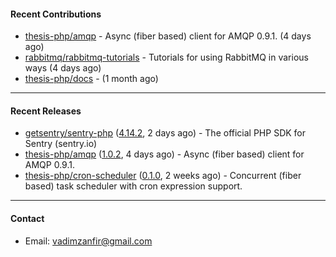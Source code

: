 #### Recent Contributions

- [thesis-php/amqp](https://github.com/thesis-php/amqp) - Async (fiber based) client for AMQP 0.9.1. (4 days ago)
- [rabbitmq/rabbitmq-tutorials](https://github.com/rabbitmq/rabbitmq-tutorials) - Tutorials for using RabbitMQ in various ways (4 days ago)
- [thesis-php/docs](https://github.com/thesis-php/docs) -  (1 month ago)

---

#### Recent Releases

- [getsentry/sentry-php](https://github.com/getsentry/sentry-php) ([4.14.2](https://github.com/getsentry/sentry-php/releases/tag/4.14.2), 2 days ago) - The official PHP SDK for Sentry (sentry.io)
- [thesis-php/amqp](https://github.com/thesis-php/amqp) ([1.0.2](https://github.com/thesis-php/amqp/releases/tag/1.0.2), 4 days ago) - Async (fiber based) client for AMQP 0.9.1.
- [thesis-php/cron-scheduler](https://github.com/thesis-php/cron-scheduler) ([0.1.0](https://github.com/thesis-php/cron-scheduler/releases/tag/0.1.0), 2 weeks ago) - Concurrent (fiber based) task scheduler with cron expression support.

---

#### Contact

- Email: [vadimzanfir@gmail.com](mailto://vadimzanfir@gmail.com)
